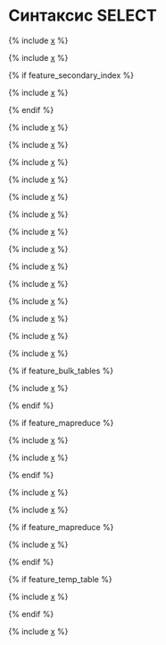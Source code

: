 # Синтаксис SELECT

{% include [x](_includes/select/calc.md) %}

{% include [x](_includes/select/from.md) %}

{% if feature_secondary_index %}

  {% include [x](_includes/select/secondary_index.md) %}

{% endif %}

{% include [x](_includes/select/with.md) %}

{% include [x](_includes/select/where.md) %}

{% include [x](_includes/select/order_by.md) %}

{% include [x](_includes/select/limit_offset.md) %}

{% include [x](_includes/select/assume_order_by.md) %}

{% include [x](_includes/select/sample.md) %}

{% include [x](_includes/select/distinct.md) %}

{% include [x](_includes/select/unique_distinct_hints.md) %}

{% include [x](_includes/select/execution.md) %}

{% include [x](_includes/select/column_order.md) %}

{% include [x](_includes/select/combining_queries.md) %}

{% include [x](_includes/select/union_all.md) %}

{% include [x](_includes/select/union.md) %}

{% include [x](_includes/select/commit.md) %}

{% if feature_bulk_tables %}

  {% include [x](_includes/select/functional_tables.md) %}

{% endif %}

{% if feature_mapreduce %}

  {% include [x](_includes/select/folder.md) %}

  {% include [x](_includes/select/walk_folders.md) %}

{% endif %}

{% include [x](_includes/select/without.md) %}

{% include [x](_includes/select/from_select.md) %}

{% if feature_mapreduce %}

  {% include [x](_includes/select/view.md) %}

{% endif %}

{% if feature_temp_table %}

  {% include [x](_includes/select/temporary_table.md) %}

{% endif %}

{% include [x](_includes/select/from_as_table.md) %}
